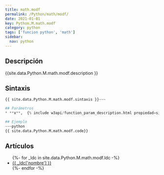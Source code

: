 ```yaml
---
title: math.modf
permalink: /Python/math/modf/
date: 2021-01-01
key: Python.M.math.modf
category: python
tags: ['funcion python', 'math']
sidebar: 
  nav: python
---
```


## Descripción
{{site.data.Python.M.math.modf.description }}

## Sintaxis
~~~python
{{ site.data.Python.M.math.modf.sintaxis }}~~~

## Parámetros
* **x**,  {% include w3api/function_param_description.html propiedad=site.data.Python.M.math.modf valor="x" %}

## Ejemplo
~~~python
{{ site.data.Python.M.math.modf.code}}
~~~

## Artículos
<ul>
{%- for _ldc in site.data.Python.M.math.modf.ldc -%}
   <li>
       <a href="{{_ldc['url'] }}">{{ _ldc['nombre'] }}</a>
   </li>
{%- endfor -%}
</ul>
